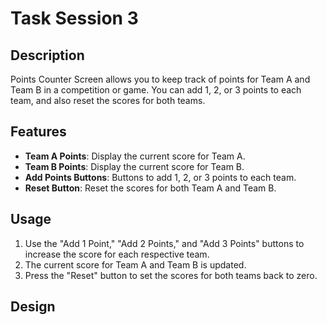 # Task Session 3

## Description
Points Counter Screen allows you to keep track of points for Team A and Team B in a competition or game. You can add 1, 2, or 3 points to each team, and also reset the scores for both teams. 

## Features
- **Team A Points**: Display the current score for Team A.
- **Team B Points**: Display the current score for Team B.
- **Add Points Buttons**: Buttons to add 1, 2, or 3 points to each team.
- **Reset Button**: Reset the scores for both Team A and Team B.

## Usage
1. Use the "Add 1 Point," "Add 2 Points," and "Add 3 Points" buttons to increase the score for each respective team.
2. The current score for Team A and Team B is updated.
3. Press the "Reset" button to set the scores for both teams back to zero.

## Design
